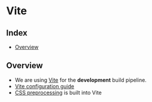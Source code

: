 # Vite <!-- omit from toc -->

## Index <!-- omit from toc -->

- [Overview](#overview)

## Overview

- We are using [Vite][1] for the **development** build pipeline.
- [Vite configuration guide][2]
- [CSS preprocessing][3] is built into Vite

[1]: https://vitejs.dev/guide/
[2]: https://vitejs.dev/config/
[3]: https://vitejs.dev/guide/features.html#css-pre-processors

<!--
Alternative Vite plugins
[5]: https://github.com/TheSeally/vite-plugin-pug-transformer
[6]: https://github.com/vituum/vite-plugin-pug
-->
